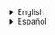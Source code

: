<details><summary>English</summary>
<p>

### weapon_357

![image](../../../images/weapon_357.png)

Soporta la base [weapon_](weapon_.md)

### CVars

- weaponmode_357
  - 0 Se puede utilizar zoom con alternative fire.
  - 1 No se puede utilizar zoom con alternative fire.

- sk_plr_357_bullet
  - Daño de el arma al disparar.

### Capacidad

Cantidad de munición: 6

Capacidad maxima: 30

### Tipo de municion

| ammo_357 |
| :---: |
| ![image](../../../images/ammo_357.png) |

</p>
</details>


























<details><summary>Español</summary>
<p>

### weapon_357

![image](../../../images/weapon_357.png)

Soporta la base [weapon_](weapon_.md)

### CVars

- weaponmode_357
  - 0 Se puede utilizar zoom con alternative fire.
  - 1 No se puede utilizar zoom con alternative fire.

- sk_plr_357_bullet
  - Daño de el arma al disparar.

### Capacidad

Cantidad de munición: 6

Capacidad maxima: 30

### Tipo de municion

| ammo_357 |
| :---: |
| ![image](../../../images/ammo_357.png) |

</p>
</details>